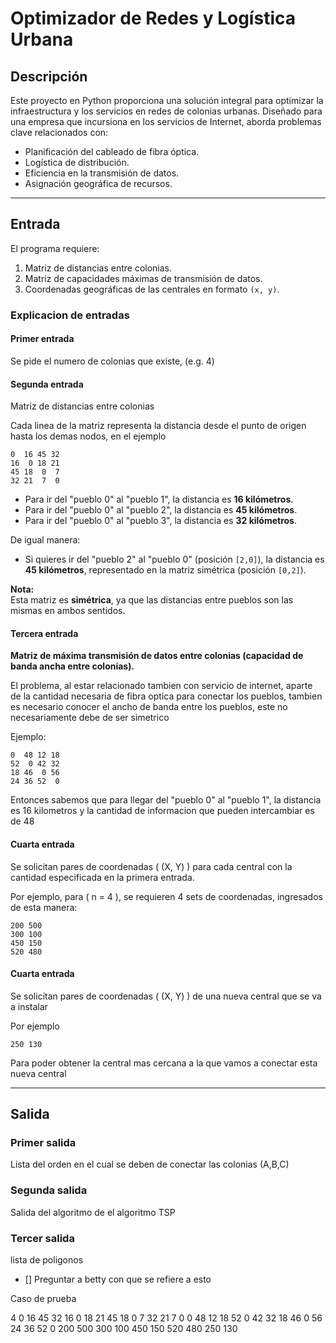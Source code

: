 # Optimizador de Redes y Logística Urbana

## Descripción  
Este proyecto en Python proporciona una solución integral para optimizar la infraestructura y los servicios en redes de colonias urbanas. Diseñado para una empresa que incursiona en los servicios de Internet, aborda problemas clave relacionados con:  
- Planificación del cableado de fibra óptica.  
- Logística de distribución.  
- Eficiencia en la transmisión de datos.  
- Asignación geográfica de recursos.  

---

## Entrada  
El programa requiere:  
1. Matriz de distancias entre colonias.  
2. Matriz de capacidades máximas de transmisión de datos.  
3. Coordenadas geográficas de las centrales en formato `(x, y)`.  


### Explicacion de entradas

#### **Primer entrada**

Se pide el numero de colonias que existe, (e.g. 4)

#### **Segunda entrada**

Matriz de distancias entre colonias

Cada linea de la matriz representa la distancia desde el punto de origen hasta los demas nodos, en el ejemplo

    0  16 45 32
    16  0 18 21
    45 18  0  7
    32 21  7  0

- Para ir del "pueblo 0" al "pueblo 1", la distancia es **16 kilómetros**.  
- Para ir del "pueblo 0" al "pueblo 2", la distancia es **45 kilómetros**.  
- Para ir del "pueblo 0" al "pueblo 3", la distancia es **32 kilómetros**.  

De igual manera:  
- Si quieres ir del "pueblo 2" al "pueblo 0" (posición `[2,0]`), la distancia es **45 kilómetros**, representado en la matriz simétrica (posición `[0,2]`).  

**Nota:**  
Esta matriz es **simétrica**, ya que las distancias entre pueblos son las mismas en ambos sentidos.  

#### **Tercera entrada**  

**Matriz de máxima transmisión de datos entre colonias (capacidad de banda ancha entre colonias).**  

El problema, al estar relacionado tambien con servicio de internet, aparte de la cantidad necesaria de fibra optica para conectar los pueblos, tambien es necesario conocer el ancho de banda entre los pueblos, este no necesariamente debe de ser simetrico

Ejemplo:

    0  48 12 18
    52  0 42 32
    18 46  0 56
    24 36 52  0

Entonces sabemos que para llegar del "pueblo 0" al "pueblo 1", la distancia es 16 kilometros y la cantidad de informacion que pueden intercambiar es de 48

#### **Cuarta entrada**  
Se solicitan pares de coordenadas \( (X, Y) \) para cada central con la cantidad especificada en la primera entrada.  

Por ejemplo, para \( n = 4 \), se requieren 4 sets de coordenadas, ingresados de esta manera:  

    200 500
    300 100
    450 150
    520 480

#### **Cuarta entrada**  
Se solicitan pares de coordenadas \( (X, Y) \) de una nueva central que se va a instalar

Por ejemplo

    250 130

Para poder obtener la central mas cercana a la que vamos a conectar esta nueva central 

---

## Salida

### **Primer salida**

Lista del orden en el cual se deben de conectar las colonias (A,B,C)

### **Segunda salida**

Salida del algoritmo de el algoritmo TSP

### **Tercer salida**

lista de poligonos
- [] Preguntar a betty con que se refiere a esto



Caso de prueba

4
0 16 45 32
16  0 18 21
45 18  0  7
32 21  7  0
0 48  12  18
52  0 42 32
18 46  0 56
24 36 52  0
200 500
300 100
450 150
520 480
250 130